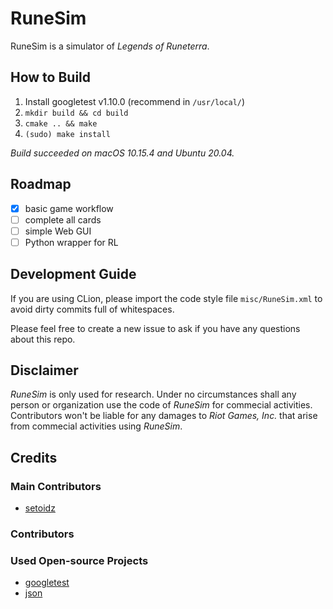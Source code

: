 # RuneSim

RuneSim is a simulator of *Legends of Runeterra*.

## How to Build
1. Install googletest v1.10.0 (recommend in `/usr/local/`)
2. `mkdir build && cd build`
3. `cmake .. && make`
4. `(sudo) make install`

*Build succeeded on macOS 10.15.4 and Ubuntu 20.04.*

## Roadmap
- [x] basic game workflow 
- [ ] complete all cards
- [ ] simple Web GUI
- [ ] Python wrapper for RL

## Development Guide
If you are using CLion, please import the code style file 
`misc/RuneSim.xml` to avoid dirty commits full of whitespaces.

Please feel free to create a new issue to ask 
if you have any questions about this repo.

## Disclaimer
*RuneSim* is only used for research. Under no circumstances shall 
any person or organization use the code of *RuneSim* for commecial 
activities. Contributors won't be liable for any damages to 
*Riot Games, Inc.* that arise from commecial activities using *RuneSim*.

## Credits
### Main Contributors
- [setoidz](https://github.com/setoidz)

### Contributors

### Used Open-source Projects
- [googletest](https://github.com/google/googletest)
- [json](https://github.com/nlohmann/json)
